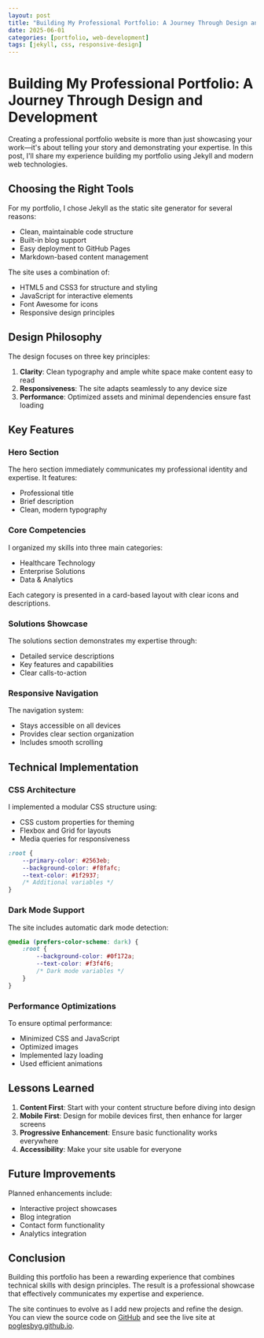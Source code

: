 ```yaml
---
layout: post
title: "Building My Professional Portfolio: A Journey Through Design and Development"
date: 2025-06-01
categories: [portfolio, web-development]
tags: [jekyll, css, responsive-design]
---
```


# Building My Professional Portfolio: A Journey Through Design and Development

Creating a professional portfolio website is more than just showcasing your work—it's about telling your story and demonstrating your expertise. In this post, I'll share my experience building my portfolio using Jekyll and modern web technologies.

## Choosing the Right Tools

For my portfolio, I chose Jekyll as the static site generator for several reasons:
- Clean, maintainable code structure
- Built-in blog support
- Easy deployment to GitHub Pages
- Markdown-based content management

The site uses a combination of:
- HTML5 and CSS3 for structure and styling
- JavaScript for interactive elements
- Font Awesome for icons
- Responsive design principles

## Design Philosophy

The design focuses on three key principles:

1. **Clarity**: Clean typography and ample white space make content easy to read
2. **Responsiveness**: The site adapts seamlessly to any device size
3. **Performance**: Optimized assets and minimal dependencies ensure fast loading

## Key Features

### Hero Section
The hero section immediately communicates my professional identity and expertise. It features:
- Professional title
- Brief description
- Clean, modern typography

### Core Competencies
I organized my skills into three main categories:
- Healthcare Technology
- Enterprise Solutions
- Data & Analytics

Each category is presented in a card-based layout with clear icons and descriptions.

### Solutions Showcase
The solutions section demonstrates my expertise through:
- Detailed service descriptions
- Key features and capabilities
- Clear calls-to-action

### Responsive Navigation
The navigation system:
- Stays accessible on all devices
- Provides clear section organization
- Includes smooth scrolling

## Technical Implementation

### CSS Architecture
I implemented a modular CSS structure using:
- CSS custom properties for theming
- Flexbox and Grid for layouts
- Media queries for responsiveness

```css
:root {
    --primary-color: #2563eb;
    --background-color: #f8fafc;
    --text-color: #1f2937;
    /* Additional variables */
}
```

### Dark Mode Support
The site includes automatic dark mode detection:
```css
@media (prefers-color-scheme: dark) {
    :root {
        --background-color: #0f172a;
        --text-color: #f3f4f6;
        /* Dark mode variables */
    }
}
```

### Performance Optimizations
To ensure optimal performance:
- Minimized CSS and JavaScript
- Optimized images
- Implemented lazy loading
- Used efficient animations

## Lessons Learned

1. **Content First**: Start with your content structure before diving into design
2. **Mobile First**: Design for mobile devices first, then enhance for larger screens
3. **Progressive Enhancement**: Ensure basic functionality works everywhere
4. **Accessibility**: Make your site usable for everyone

## Future Improvements

Planned enhancements include:
- Interactive project showcases
- Blog integration
- Contact form functionality
- Analytics integration

## Conclusion

Building this portfolio has been a rewarding experience that combines technical skills with design principles. The result is a professional showcase that effectively communicates my expertise and experience.

The site continues to evolve as I add new projects and refine the design. You can view the source code on [GitHub](https://github.com/poglesbyg/poglesbyg.github.io) and see the live site at [poglesbyg.github.io](https://poglesbyg.github.io).
